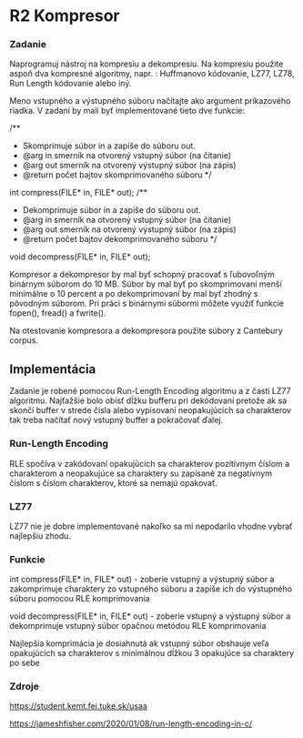 

# R2 Kompresor
### Zadanie

Naprogramuj nástroj na kompresiu a dekompresiu. Na kompresiu použite aspoň dva kompresné algoritmy, napr. : Huffmanovo kódovanie, LZ77, LZ78, Run Length kódovanie alebo iný.

Meno vstupného a výstupného súboru načítajte ako argument príkazového riadka. V zadaní by mali byť implementované tieto dve funkcie:

/**
 * Skomprimuje súbor in a zapíše do súboru out. 
 * @arg in smerník na otvorený vstupný súbor (na čítanie)
 * @arg out smerník na otvorený výstupný súbor (na zápis)
 * @return počet bajtov skomprimovaného súboru
 */

int compress(FILE* in, FILE* out);
/**
 * Dekomprimuje súbor in a zapíše do súboru out. 
 * @arg in smerník na otvorený vstupný súbor (na čítanie)
 * @arg out smerník na otvorený výstupný súbor (na zápis)
 * @return počet bajtov dekomprimovaného  súboru
 */
 
void decompress(FILE* in, FILE* out);

Kompresor a dekompresor by mal byť schopný pracovať s ľubovoľným binárnym súborom do 10 MB. Súbor by mal byť po skomprimovaní menší minimálne o 10 percent a po dekomprimovaní by mal byť zhodný s pôvodným súborom. Pri práci s binárnymi súbormi môžete využiť funkcie fopen(), fread() a fwrite().

Na otestovanie kompresora a dekompresora použite súbory z Cantebury corpus.

## Implementácia

Zadanie je robené pomocou Run-Length Encoding algoritmu a z časti LZ77 algoritmu.
Najťažšie bolo obísť dĺžku bufferu pri dekódovaní pretože ak sa skončí buffer v strede čísla alebo vypisovaní neopakujúcich sa charakterov tak treba načítať nový vstupný buffer a pokračovať ďalej.

### Run-Length Encoding

RLE spočíva v zakódovaní opakujúcich sa charakterov pozitívnym číslom a charakterom a neopakujúce sa charaktery su zapísané za negatívnym číslom s číslom charakterov, ktoré sa nemajú opakovať.

### LZ77

LZ77 nie je dobre implementované nakoľko sa mi nepodarilo vhodne vybrať najlepšiu zhodu.

### Funkcie 

int compress(FILE* in, FILE* out) - zoberie vstupný a výstupný súbor a zakomprimuje charaktery zo vstupného súboru a zapíše ich do výstupného súboru pomocou RLE komprimovania

void decompress(FILE* in, FILE* out) - zoberie vstupný a výstupný súbor a dekomprimuje vstupný súbor opačnou metódou RLE komprimovania

Najlepšia komprimácia je dosiahnutá ak vstupný súbor obshauje veľa opakujúcich sa charakterov s minimálnou dĺžkou 3 opakujúce sa charaktery po sebe

### Zdroje

https://student.kemt.fei.tuke.sk/usaa

https://jameshfisher.com/2020/01/08/run-length-encoding-in-c/
